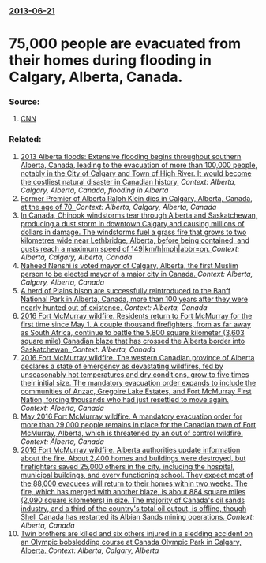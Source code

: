 ### [2013-06-21](/news/2013/06/21/index.md)

# 75,000 people are evacuated from their homes during flooding in Calgary, Alberta, Canada. 




### Source:

1. [CNN](http://www.cnn.com/2013/06/21/world/americas/canada-calgary-floods/index.html?hpt=hp_t1)

### Related:

1. [2013 Alberta floods: Extensive flooding begins throughout southern Alberta, Canada, leading to the evacuation of more than 100,000 people, notably in the City of Calgary and Town of High River. It would become the costliest natural disaster in Canadian history.](/news/2013/06/20/2013-alberta-floods-extensive-flooding-begins-throughout-southern-alberta-canada-leading-to-the-evacuation-of-more-than-100-000-people-n.md) _Context: Alberta, Calgary, Alberta, Canada, flooding in Alberta_
2. [Former Premier of Alberta Ralph Klein dies in Calgary, Alberta, Canada, at the age of 70. ](/news/2013/03/29/former-premier-of-alberta-ralph-klein-dies-in-calgary-alberta-canada-at-the-age-of-70.md) _Context: Alberta, Calgary, Alberta, Canada_
3. [In Canada, Chinook windstorms tear through Alberta and Saskatchewan, producing a dust storm in downtown Calgary and causing millions of dollars in damage. The windstorms fuel a grass fire that grows to two kilometres wide near Lethbridge, Alberta, before being contained, and gusts reach a maximum speed of 149|km/h|mph|abbr=on. ](/news/2011/11/27/in-canada-chinook-windstorms-tear-through-alberta-and-saskatchewan-producing-a-dust-storm-in-downtown-calgary-and-causing-millions-of-doll.md) _Context: Alberta, Calgary, Alberta, Canada_
4. [Naheed Nenshi is voted mayor of Calgary, Alberta, the first Muslim person to be elected mayor of a major city in Canada. ](/news/2010/10/19/naheed-nenshi-is-voted-mayor-of-calgary-alberta-the-first-muslim-person-to-be-elected-mayor-of-a-major-city-in-canada.md) _Context: Alberta, Calgary, Alberta, Canada_
5. [A herd of Plains bison are successfully reintroduced to the Banff National Park in Alberta, Canada, more than 100 years after they were nearly hunted out of existence. ](/news/2017/02/6/a-herd-of-plains-bison-are-successfully-reintroduced-to-the-banff-national-park-in-alberta-canada-more-than-100-years-after-they-were-near.md) _Context: Alberta, Canada_
6. [2016 Fort McMurray wildfire. Residents return to Fort McMurray for the first time since May 1. A couple thousand firefighters, from as far away as South Africa, continue to battle the 5,800 square kilometer (3,603 square mile) Canadian blaze that has crossed the Alberta border into Saskatchewan. ](/news/2016/06/1/2016-fort-mcmurray-wildfire-residents-return-to-fort-mcmurray-for-the-first-time-since-may-1-a-couple-thousand-firefighters-from-as-far-a.md) _Context: Alberta, Canada_
7. [2016 Fort McMurray wildfire. The western Canadian province of Alberta declares a state of emergency as devastating wildfires, fed by unseasonably hot temperatures and dry conditions, grow to five times their initial size. The mandatory evacuation order expands to include the communities of Anzac, Gregoire Lake Estates, and Fort McMurray First Nation, forcing thousands who had just resettled to move again. ](/news/2016/05/5/2016-fort-mcmurray-wildfire-the-western-canadian-province-of-alberta-declares-a-state-of-emergency-as-devastating-wildfires-fed-by-unseaso.md) _Context: Alberta, Canada_
8. [May 2016 Fort McMurray wildfire. A mandatory evacuation order for more than 29,000 people remains in place for the Canadian town of Fort McMurray, Alberta, which is threatened by an out of control wildfire. ](/news/2016/05/3/may-2016-fort-mcmurray-wildfire-a-mandatory-evacuation-order-for-more-than-29-000-people-remains-in-place-for-the-canadian-town-of-fort-mcm.md) _Context: Alberta, Canada_
9. [2016 Fort McMurray wildfire. Alberta authorities update information about the fire. About 2,400 homes and buildings were destroyed, but firefighters saved 25,000 others in the city, including the hospital, municipal buildings, and every functioning school. They expect most of the 88,000 evacuees will return to their homes within two weeks. The fire, which has merged with another blaze, is about 884 square miles (2,090 square kilometers) in size. The majority of Canada's oil sands industry, and a third of the country's total oil output, is offline, though Shell Canada has restarted its Albian Sands mining operations. ](/news/2016/05/10/2016-fort-mcmurray-wildfire-alberta-authorities-update-information-about-the-fire-about-2-400-homes-and-buildings-were-destroyed-but-fire.md) _Context: Alberta, Canada_
10. [Twin brothers are killed and six others injured in a sledding accident on an Olympic bobsledding course at Canada Olympic Park in Calgary, Alberta. ](/news/2016/02/6/twin-brothers-are-killed-and-six-others-injured-in-a-sledding-accident-on-an-olympic-bobsledding-course-at-canada-olympic-park-in-calgary-a.md) _Context: Alberta, Calgary, Alberta_
